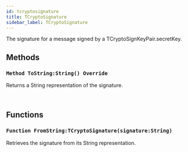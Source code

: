 ```yaml
---
id: tcryptosignature
title: TCryptoSignature
sidebar_label: TCryptoSignature
---
```


The signature for a message signed by a TCryptoSignKeyPair.secretKey.


## Methods

### `Method ToString:String() Override`

Returns a String representation of the signature.

<br/>

## Functions

### `Function FromString:TCryptoSignature(signature:String)`

Retrieves the signature from its String representation.

<br/>

